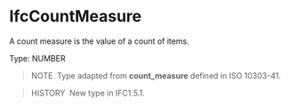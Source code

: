 # IfcCountMeasure

A count measure is the value of a count of items.

Type: NUMBER

> NOTE&nbsp; Type adapted from **count_measure** defined in ISO 10303-41.

> HISTORY&nbsp; New type in IFC1.5.1.
